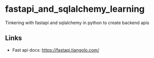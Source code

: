 # fastapi_and_sqlalchemy_learning
Tinkering with fastapi and sqlalchemy in python to create backend apis

## Links
- Fast api docs: https://fastapi.tiangolo.com/
